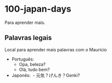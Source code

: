 # 100-japan-days
Para aprender mais.


## Palavras legais

Local para aprender mais palavras com o Maurício

- Português:
  - Opa, beleza?
  - Olá, tudo bem?
- Japonês:
  - 元気？げんき？Genki?


